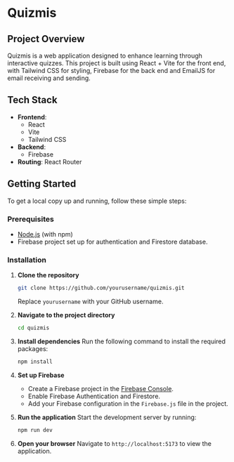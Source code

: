 # Quizmis

## Project Overview

Quizmis is a web application designed to enhance learning through interactive quizzes. This project is built using React + Vite for the front end, with Tailwind CSS for styling, Firebase for the back end and EmailJS for email receiving and sending.
## Tech Stack

- **Frontend**:
    - React
    - Vite
    - Tailwind CSS
- **Backend**:
    - Firebase
- **Routing**: React Router

## Getting Started

To get a local copy up and running, follow these simple steps:

### Prerequisites

- [Node.js](https://nodejs.org/) (with npm)
- Firebase project set up for authentication and Firestore database.

### Installation

1. **Clone the repository**

    ```bash
    git clone https://github.com/yourusername/quizmis.git
    ```

    Replace `yourusername` with your GitHub username.

2. **Navigate to the project directory**

    ```bash
    cd quizmis
    ```

3. **Install dependencies**
   Run the following command to install the required packages:

    ```bash
    npm install
    ```

4. **Set up Firebase**

    - Create a Firebase project in the [Firebase Console](https://console.firebase.google.com/).
    - Enable Firebase Authentication and Firestore.
    - Add your Firebase configuration in the `Firebase.js` file in the project.

5. **Run the application**
   Start the development server by running:

    ```bash
    npm run dev
    ```

6. **Open your browser**
   Navigate to `http://localhost:5173` to view the application.
